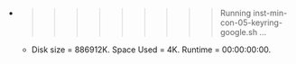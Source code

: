 * >>>>>>>>> Running inst-min-con-05-keyring-google.sh ...
  * Disk size = 886912K. Space Used = 4K. Runtime = 00:00:00:00.
